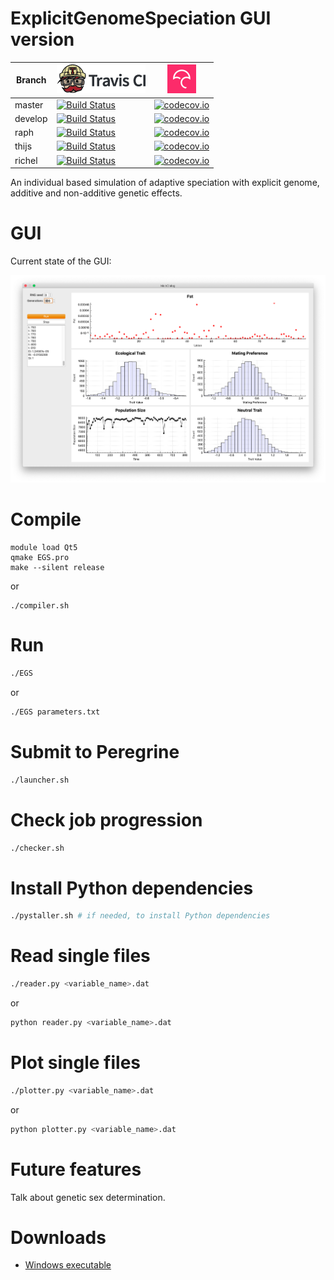 # ExplicitGenomeSpeciation GUI version

Branch|[![Travis CI logo](ci_setup/pics/TravisCI.png)](https://travis-ci.org)|[![Codecov logo](ci_setup/pics/Codecov.png)](https://www.codecov.io)
---|---|---
master|[![Build Status](https://travis-ci.org/rscherrer/ExplicitGenomeSpeciation.svg?branch=master)](https://travis-ci.org/rscherrer/ExplicitGenomeSpeciation)|[![codecov.io](https://codecov.io/github/rscherrer/ExplicitGenomeSpeciation/coverage.svg?branch=master)](https://codecov.io/github/rscherrer/ExplicitGenomeSpeciation/branch/master)
develop|[![Build Status](https://travis-ci.org/rscherrer/ExplicitGenomeSpeciation.svg?branch=develop)](https://travis-ci.org/rscherrer/ExplicitGenomeSpeciation)|[![codecov.io](https://codecov.io/github/rscherrer/ExplicitGenomeSpeciation/coverage.svg?branch=develop)](https://codecov.io/github/rscherrer/ExplicitGenomeSpeciation/branch/develop)
raph|[![Build Status](https://travis-ci.org/rscherrer/ExplicitGenomeSpeciation.svg?branch=raph)](https://travis-ci.org/rscherrer/ExplicitGenomeSpeciation)|[![codecov.io](https://codecov.io/github/rscherrer/ExplicitGenomeSpeciation/coverage.svg?branch=raph)](https://codecov.io/github/rscherrer/ExplicitGenomeSpeciation/branch/raph)
thijs|[![Build Status](https://travis-ci.org/rscherrer/ExplicitGenomeSpeciation.svg?branch=thijs)](https://travis-ci.org/rscherrer/ExplicitGenomeSpeciation)|[![codecov.io](https://codecov.io/github/rscherrer/ExplicitGenomeSpeciation/coverage.svg?branch=thijs)](https://codecov.io/github/rscherrer/ExplicitGenomeSpeciation/branch/thijs)
richel|[![Build Status](https://travis-ci.org/rscherrer/ExplicitGenomeSpeciation.svg?branch=richel)](https://travis-ci.org/rscherrer/ExplicitGenomeSpeciation)|[![codecov.io](https://codecov.io/github/rscherrer/ExplicitGenomeSpeciation/coverage.svg?branch=richel)](https://codecov.io/github/rscherrer/ExplicitGenomeSpeciation/branch/richel)

An individual based simulation of adaptive speciation with explicit genome, additive and non-additive genetic effects.

# GUI

Current state of the GUI:

![GUI overview](https://github.com/rscherrer/ExplicitGenomeSpeciation/blob/thijs/gui/Screenshot_2019-10-23_15.59.03.png)






# Compile

```
module load Qt5
qmake EGS.pro
make --silent release
```
or
```
./compiler.sh
```

# Run

```bash
./EGS
```
or
```bash
./EGS parameters.txt
```

# Submit to Peregrine

```bash
./launcher.sh
```

# Check job progression

```bash
./checker.sh
```

# Install Python dependencies

```bash
./pystaller.sh # if needed, to install Python dependencies
```

# Read single files

```bash
./reader.py <variable_name>.dat
```

or

```bash
python reader.py <variable_name>.dat
```

# Plot single files

```bash
./plotter.py <variable_name>.dat
```

or

```bash
python plotter.py <variable_name>.dat
```

# Future features

Talk about genetic sex determination.

# Downloads

 * [Windows executable](http://richelbilderbeek.nl/EGS_gui.zip)
